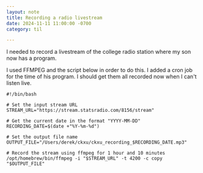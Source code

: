 ```yaml
---
layout: note
title: Recording a radio livestream
date: 2024-11-11 11:00:00 -0700
category: til

---
```


I needed to record a livestream of the college radio station where my son now has a program.

I used FFMPEG and the script below in order to do this.  I added a cron job for the time of his program.  I should get them all recorded now when I can't listen live.

```
#!/bin/bash

# Set the input stream URL
STREAM_URL="https://stream.statsradio.com/8156/stream"

# Get the current date in the format "YYYY-MM-DD"
RECORDING_DATE=$(date +"%Y-%m-%d")

# Set the output file name
OUTPUT_FILE="/Users/derek/ckxu/ckxu_recording_$RECORDING_DATE.mp3"

# Record the stream using ffmpeg for 1 hour and 10 minutes
/opt/homebrew/bin/ffmpeg -i "$STREAM_URL" -t 4200 -c copy "$OUTPUT_FILE"
```